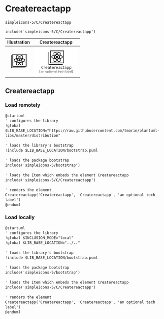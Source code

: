 # Createreactapp


```text
simpleicons-5/C/Createreactapp
```

```text
include('simpleicons-5/C/Createreactapp')
```



| Illustration | Createreactapp |
| :---: | :---: |
| ![illustration for Illustration](../../simpleicons-5/C/Createreactapp.png) | ![illustration for Createreactapp](../../simpleicons-5/C/Createreactapp.Local.png) |




## Createreactapp

### Load remotely
```plantuml
@startuml
' configures the library
!global $LIB_BASE_LOCATION="https://raw.githubusercontent.com/tmorin/plantuml-libs/master/distribution"

' loads the library's bootstrap
!include $LIB_BASE_LOCATION/bootstrap.puml

' loads the package bootstrap
include('simpleicons-5/bootstrap')

' loads the Item which embeds the element Createreactapp
include('simpleicons-5/C/Createreactapp')

' renders the element
Createreactapp('Createreactapp', 'Createreactapp', 'an optional tech label')
@enduml
```

### Load locally
```plantuml
@startuml
' configures the library
!global $INCLUSION_MODE="local"
!global $LIB_BASE_LOCATION="../.."

' loads the library's bootstrap
!include $LIB_BASE_LOCATION/bootstrap.puml

' loads the package bootstrap
include('simpleicons-5/bootstrap')

' loads the Item which embeds the element Createreactapp
include('simpleicons-5/C/Createreactapp')

' renders the element
Createreactapp('Createreactapp', 'Createreactapp', 'an optional tech label')
@enduml
```

